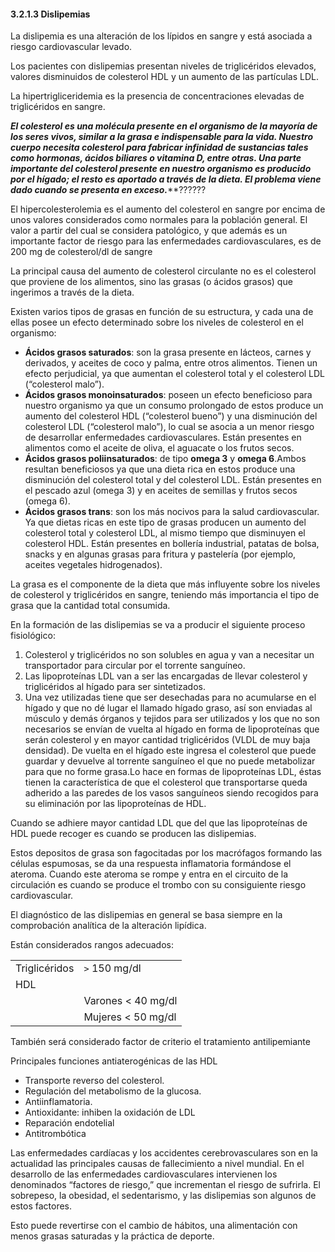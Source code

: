 #### 3.2.1.3 Dislipemias

La dislipemia es una alteración de los lípidos en sangre y está asociada a riesgo cardiovascular levado.  

Los pacientes con dislipemias presentan niveles de triglicéridos elevados, valores disminuidos de colesterol HDL y un aumento de las partículas LDL. 

La hipertrigliceridemia es la presencia de concentraciones elevadas de triglicéridos en sangre. 

***El colesterol es una molécula presente en el organismo de la mayoría de los seres vivos, similar a la grasa e indispensable para la vida. Nuestro cuerpo necesita colesterol para fabricar infinidad de sustancias tales como hormonas, ácidos biliares o vitamina D, entre otras. Una parte importante del colesterol presente en nuestro organismo es producido por el hígado; el resto es aportado a través de la dieta. El problema viene dado cuando se presenta en exceso.*****?????? 

El hipercolesterolemia es el aumento del colesterol en sangre por encima de unos valores considerados como normales para la población general. El valor a partir del cual se considera patológico, y que además es un importante factor de riesgo para las enfermedades cardiovasculares, es de 200 mg de colesterol/dl de sangre 

La principal causa del aumento de colesterol circulante no es el colesterol que proviene de los alimentos, sino las grasas (o ácidos grasos) que ingerimos a través de la dieta. 

Existen varios tipos de grasas en función de su estructura, y cada una de ellas posee un efecto determinado sobre los niveles de colesterol en el organismo: 

- **Ácidos grasos saturados**: son la grasa presente en lácteos, carnes y derivados, y aceites de coco y palma, entre otros alimentos. Tienen un efecto perjudicial, ya que aumentan el colesterol total y el colesterol LDL (“colesterol malo”). 
- **Ácidos grasos monoinsaturados**: poseen un efecto beneficioso para nuestro organismo ya que un consumo prolongado de estos produce un aumento del colesterol HDL (“colesterol bueno”) y una disminución del colesterol LDL (“colesterol malo”), lo cual se asocia a un menor riesgo de desarrollar enfermedades cardiovasculares. Están presentes en alimentos como el aceite de oliva, el aguacate o los frutos secos. 
- **Ácidos grasos poliinsaturados**: de tipo **omega 3** y **omega 6**.Ambos resultan beneficiosos ya que una dieta rica en estos produce una disminución del colesterol total y del colesterol LDL. Están presentes en el pescado azul (omega 3) y en aceites de semillas y frutos secos (omega 6). 
 - **Ácidos grasos trans**: son los más nocivos para la salud cardiovascular. Ya que dietas ricas en este tipo de grasas producen un aumento del colesterol total y colesterol LDL, al mismo tiempo que disminuyen el colesterol HDL. Están presentes en bollería industrial, patatas de bolsa, snacks y en algunas grasas para fritura y pastelería (por ejemplo, aceites vegetales hidrogenados). 

La grasa es el componente de la dieta que más influyente sobre los niveles de colesterol y triglicéridos en sangre, teniendo más importancia el tipo de grasa que la cantidad total consumida. 

En la formación de las dislipemias se va a producir el siguiente proceso fisiológico: 

1. Colesterol y triglicéridos no son solubles en agua y van a necesitar un transportador para circular por el torrente sanguíneo. 
2. Las lipoproteínas LDL van a ser las encargadas de llevar colesterol y triglicéridos al hígado para ser sintetizados. 
3. Una vez utilizadas tiene que ser desechadas para no acumularse en el hígado y que no dé lugar el llamado hígado graso, así son enviadas al músculo y demás órganos y tejidos para ser utilizados y los que no son necesarios se envían de vuelta al hígado en forma de lipoproteínas que serán colesterol y en mayor cantidad triglicéridos (VLDL de muy baja densidad). De vuelta en el hígado este ingresa el colesterol que puede guardar y devuelve al torrente sanguíneo el que no puede metabolizar para que no forme grasa.Lo hace en formas de lipoproteínas LDL, éstas tienen la característica de que el colesterol que transportarse queda adherido a las paredes de los vasos sanguíneos siendo recogidos para su eliminación por las lipoproteínas de HDL.  

Cuando se adhiere mayor cantidad LDL que del que las lipoproteínas de HDL puede recoger es cuando se producen las dislipemias.  

Estos depositos de grasa son fagocitadas por los macrófagos formando las células espumosas, se da una respuesta inflamatoria formándose el ateroma. Cuando este ateroma se rompe y entra en el circuito de la circulación es cuando se produce el trombo con su consiguiente riesgo cardiovascular. 

El diagnóstico de las dislipemias en general se basa siempre en la comprobación analítica de la alteración lipídica. 

Están considerados rangos adecuados: 

|||
|-|-|
| Triglicéridos | `>` 150 mg/dl |
| HDL |  |
|  | Varones < 40 mg/dl |
|  | Mujeres < 50 mg/dl |

También será considerado factor de criterio el tratamiento antilipemiante

Principales funciones antiaterogénicas de las HDL 

- Transporte reverso del colesterol. 
- Regulación del metabolismo de la glucosa. 
- Antiinflamatoria. 
- Antioxidante: inhiben la oxidación de LDL 
- Reparación endotelial 
- Antitrombótica 

Las enfermedades cardíacas y los accidentes cerebrovasculares son en la actualidad las principales causas de fallecimiento a nivel mundial. En el desarrollo de las enfermedades cardiovasculares intervienen los denominados “factores de riesgo,” que incrementan el riesgo de sufrirla. El sobrepeso, la obesidad, el sedentarismo, y las dislipemias son algunos de estos factores. 

Esto puede revertirse con el cambio de hábitos, una alimentación con menos grasas saturadas y la práctica de deporte.
